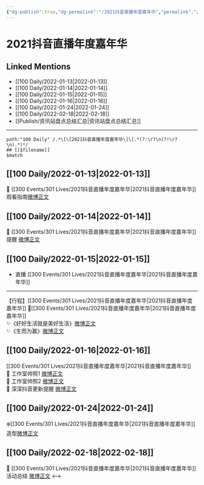 ```yaml
---
{"dg-publish":true,"dg-permalink":"/2021抖音直播年度嘉年华","permalink":"/2021抖音直播年度嘉年华/","created":"2022-12-22T15:45:21.000+08:00","updated":"2023-04-10T16:07:32.290+08:00"}
---
```


# 2021抖音直播年度嘉年华

## Linked Mentions
- [[100 Daily/2022-01-13\|2022-01-13]]
- [[100 Daily/2022-01-14\|2022-01-14]]
- [[100 Daily/2022-01-15\|2022-01-15]]
- [[100 Daily/2022-01-16\|2022-01-16]]
- [[100 Daily/2022-01-24\|2022-01-24]]
- [[100 Daily/2022-02-18\|2022-02-18]]
- [[Publish/资讯站盘点总结汇总\|资讯站盘点总结汇总]]


---

```expander
path:"100 Daily" /.*\[\[2021抖音直播年度嘉年华\]\].*(?:\r?\n(?!\r?\n).*)*/
## [[$filename]]
$match
```
## [[100 Daily/2022-01-13\|2022-01-13]]
🌟 [[300 Events/301 Lives/2021抖音直播年度嘉年华\|2021抖音直播年度嘉年华]]观看指南[微博正文](https://m.weibo.cn/6466290670/4725185640925361)
## [[100 Daily/2022-01-14\|2022-01-14]]
💫 [[300 Events/301 Lives/2021抖音直播年度嘉年华\|2021抖音直播年度嘉年华]]提醒 [微博正文](https://m.weibo.cn/6466290670/4725652614022540)
## [[100 Daily/2022-01-15\|2022-01-15]]
  - 直播 [[300 Events/301 Lives/2021抖音直播年度嘉年华\|2021抖音直播年度嘉年华]]
---
【行程】[[300 Events/301 Lives/2021抖音直播年度嘉年华\|2021抖音直播年度嘉年华]]
🌟[[300 Events/301 Lives/2021抖音直播年度嘉年华\|2021抖音直播年度嘉年华]]  
✨《好好生活就是美好生活》[微博正文](https://m.weibo.cn/6466290670/4726030872875512)  
✨《生而为赢》[微博正文](https://m.weibo.cn/6466290670/4726032680095833)
## [[100 Daily/2022-01-16\|2022-01-16]]
[[300 Events/301 Lives/2021抖音直播年度嘉年华\|2021抖音直播年度嘉年华]]  
💫 工作室帅照1 [微博正文](https://m.weibo.cn/6466290670/4726292233062886)  
💫 工作室帅照2 [微博正文](https://m.weibo.cn/6466290670/4726282111943619)  
💫 深深抖音更新提醒 [微博正文](https://m.weibo.cn/6466290670/4726243130346146)
## [[100 Daily/2022-01-24\|2022-01-24]]
❄️[[300 Events/301 Lives/2021抖音直播年度嘉年华\|2021抖音直播年度嘉年华]]造型[微博正文](https://m.weibo.cn/6466290670/4729082892255796)
## [[100 Daily/2022-02-18\|2022-02-18]]
💫 [[300 Events/301 Lives/2021抖音直播年度嘉年华\|2021抖音直播年度嘉年华]]活动总结 [微博正文](https://m.weibo.cn/6466290670/4738347907942434)
<-->